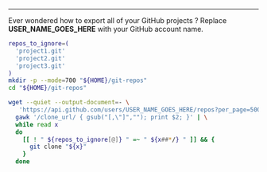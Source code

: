 
---

Ever wondered how to export all of your GitHub projects ? Replace **USER\_NAME\_GOES\_HERE** with your GitHub account name.

```bash
repos_to_ignore=(
  'project1.git'
  'project2.git'
  'project3.git'
)
mkdir -p --mode=700 "${HOME}/git-repos"
cd "${HOME}/git-repos"

wget --quiet --output-document=- \
   'https://api.github.com/users/USER_NAME_GOES_HERE/repos?per_page=500' | \
  gawk '/clone_url/ { gsub("[,\"]",""); print $2; }' | \
  while read x
  do
    [[ ! " ${repos_to_ignore[@]} " =~ " ${x##*/} " ]] && {
      git clone "${x}"
    }
  done
```
